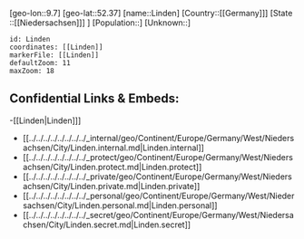 ﻿---
location: [52.37,9.7]
mapzoom: [7,12] 
mapmarker: city 
type: City
tags:
- geo/City


SpocWebEntityId: 32025
isDeleted: false
confidential: public

---
[geo-lon::9.7]
[geo-lat::52.37]
[name::Linden]
[Country::[[Germany]]]
[State ::[[Niedersachsen]]] ]
[Population::]
[Unknown::]


```leaflet
id: Linden
coordinates: [[Linden]]
markerFile: [[Linden]]
defaultZoom: 11 
maxZoom: 18
```


## Confidential Links & Embeds: 
-[[Linden|Linden]]] 
- [[../../../../../../../../_internal/geo/Continent/Europe/Germany/West/Niedersachsen/City/Linden.internal.md|Linden.internal]] 
- [[../../../../../../../../_protect/geo/Continent/Europe/Germany/West/Niedersachsen/City/Linden.protect.md|Linden.protect]] 
- [[../../../../../../../../_private/geo/Continent/Europe/Germany/West/Niedersachsen/City/Linden.private.md|Linden.private]] 
- [[../../../../../../../../_personal/geo/Continent/Europe/Germany/West/Niedersachsen/City/Linden.personal.md|Linden.personal]] 
- [[../../../../../../../../_secret/geo/Continent/Europe/Germany/West/Niedersachsen/City/Linden.secret.md|Linden.secret]] 
